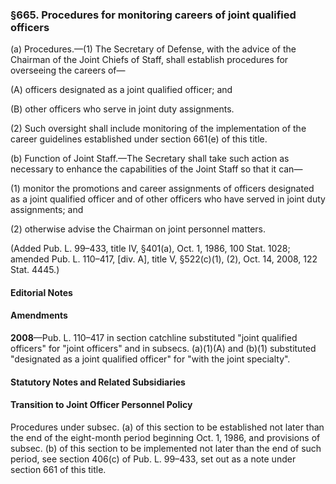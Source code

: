 ### §665. Procedures for monitoring careers of joint qualified officers ###

(a) Procedures.—(1) The Secretary of Defense, with the advice of the Chairman of the Joint Chiefs of Staff, shall establish procedures for overseeing the careers of—

(A) officers designated as a joint qualified officer; and

(B) other officers who serve in joint duty assignments.

(2) Such oversight shall include monitoring of the implementation of the career guidelines established under section 661(e) of this title.

(b) Function of Joint Staff.—The Secretary shall take such action as necessary to enhance the capabilities of the Joint Staff so that it can—

(1) monitor the promotions and career assignments of officers designated as a joint qualified officer and of other officers who have served in joint duty assignments; and

(2) otherwise advise the Chairman on joint personnel matters.

(Added Pub. L. 99–433, title IV, §401(a), Oct. 1, 1986, 100 Stat. 1028; amended Pub. L. 110–417, [div. A], title V, §522(c)(1), (2), Oct. 14, 2008, 122 Stat. 4445.)

#### **Editorial Notes** ####

#### Amendments ####

**2008**—Pub. L. 110–417 in section catchline substituted "joint qualified officers" for "joint officers" and in subsecs. (a)(1)(A) and (b)(1) substituted "designated as a joint qualified officer" for "with the joint specialty".

#### **Statutory Notes and Related Subsidiaries** ####

#### Transition to Joint Officer Personnel Policy ####

Procedures under subsec. (a) of this section to be established not later than the end of the eight-month period beginning Oct. 1, 1986, and provisions of subsec. (b) of this section to be implemented not later than the end of such period, see section 406(c) of Pub. L. 99–433, set out as a note under section 661 of this title.